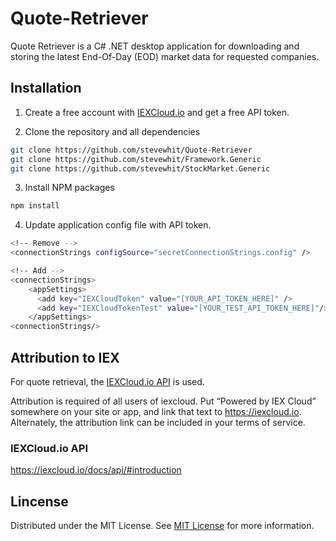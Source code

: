 # Quote-Retriever
Quote Retriever is a C# .NET desktop application for downloading and storing the latest End-Of-Day (EOD) market data for requested companies.

## Installation
1. Create a free account with <a href="https://iexcloud.io">IEXCloud.io</a> and get a free API token.

2. Clone the repository and all dependencies

```bash
git clone https://github.com/stevewhit/Quote-Retriever
git clone https://github.com/stevewhit/Framework.Generic
git clone https://github.com/stevewhit/StockMarket.Generic
```

3. Install NPM packages
```bash
npm install
```

4. Update application config file with API token.
```bash 
<!-- Remove -->
<connectionStrings configSource="secretConnectionStrings.config" />

<!-- Add -->
<connectionStrings>
	<appSettings>
	  <add key="IEXCloudToken" value="[YOUR_API_TOKEN_HERE]" />
	  <add key="IEXCloudTokenTest" value="[YOUR_TEST_API_TOKEN_HERE]"/>
	</appSettings>
<connectionStrings/>
```

## Attribution to IEX
<a href="https://iexcloud.io"></a>

For quote retrieval, the <a href="https://iexcloud.io">IEXCloud.io API</a> is used.

Attribution is required of all users of iexcloud. Put “Powered by IEX Cloud” somewhere on your site or app, and link that text to https://iexcloud.io. Alternately, the attribution link can be included in your terms of service.

### IEXCloud.io API
https://iexcloud.io/docs/api/#introduction

## Lincense
Distributed under the MIT License. See [MIT License](https://choosealicense.com/licenses/mit/) for more information.